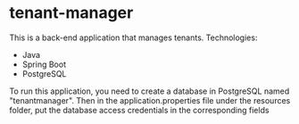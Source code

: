 # tenant-manager
This is a back-end application that manages tenants.
Technologies:
- Java
- Spring Boot
- PostgreSQL

To run this application, you need to create a database in PostgreSQL named "tenantmanager".
Then in the application.properties file under the resources folder, 
put the database access credentials in the corresponding fields
